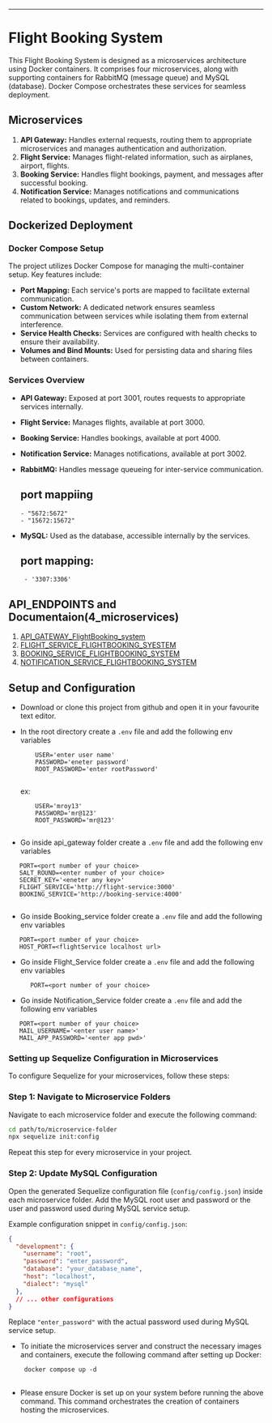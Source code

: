 
---

# Flight Booking System

This Flight Booking System is designed as a microservices architecture using Docker containers. It comprises four microservices, along with supporting containers for RabbitMQ (message queue) and MySQL (database). Docker Compose orchestrates these services for seamless deployment.

## Microservices

1. **API Gateway:** Handles external requests, routing them to appropriate microservices and manages authentication and authorization.
2. **Flight Service:** Manages flight-related information, such as airplanes, airport, flights.
3. **Booking Service:** Handles flight bookings, payment, and messages after successful booking.
4. **Notification Service:** Manages notifications and communications related to bookings, updates, and reminders.

## Dockerized Deployment

### Docker Compose Setup

The project utilizes Docker Compose for managing the multi-container setup. Key features include:

- **Port Mapping:** Each service's ports are mapped to facilitate external communication.
- **Custom Network:** A dedicated network ensures seamless communication between services while isolating them from external interference.
- **Service Health Checks:** Services are configured with health checks to ensure their availability.
- **Volumes and Bind Mounts:** Used for persisting data and sharing files between containers.

### Services Overview

- **API Gateway:** Exposed at port 3001, routes requests to appropriate services internally.
- **Flight Service:** Manages flights, available at port 3000.
- **Booking Service:** Handles bookings, available at port 4000.
- **Notification Service:** Manages notifications, available at port 3002.
- **RabbitMQ:** Handles message queueing for inter-service communication.
  
  ## port mappiing
      - "5672:5672"
      - "15672:15672"
- **MySQL:** Used as the database, accessible internally by the services.

    ## port mapping:
       - '3307:3306'

## API_ENDPOINTS and Documentaion(4_microservices)

1. [API_GATEWAY_FlightBooking_system](https://documenter.getpostman.com/view/28392756/2s9YsKhY7T)
2. [FLIGHT_SERVICE_FLIGHTBOOKING_SYESTEM](https://documenter.getpostman.com/view/28392756/2sAXjKasMW)
3. [BOOKING_SERVICE_FLIGHTBOOKING_SYSTEM](https://documenter.getpostman.com/view/28392756/2sAXjNXAjj)
4. [NOTIFICATION_SERVICE_FLIGHTBOOKING_SYSTEM](https://documenter.getpostman.com/view/28392756/2sAXjNXAy4)


## Setup and Configuration

 - Download or clone this project from github and open it in your favourite text editor. 
 
 - In the root directory create a `.env` file and add the following env variables
    ```
        USER='enter user name'
        PASSWORD='eneter password'
        ROOT_PASSWORD='enter rootPassword'
        
    ```
    ex: 
    ```
        USER='mroy13'
        PASSWORD='mr@123'
        ROOT_PASSWORD='mr@123'
        
    ```
 
 - Go inside api_gateway folder create a `.env` file and add the following env variables
 ```
    PORT=<port number of your choice>
    SALT_ROUND=<enter number of your choice>
    SECRET_KEY='<eneter any key>'
    FLIGHT_SERVICE='http://flight-service:3000'
    BOOKING_SERVICE='http://booking-service:4000'
    
 ```
 - Go inside Booking_service folder create a `.env` file and add the following env variables

 ```
    PORT=<port number of your choice>
    HOST_PORT=<flightService localhost url>
 ```
 
 - Go inside Flight_Service folder create a `.env` file and add the following env variables

 ```
       PORT=<port number of your choice>
 ```
 
 - Go inside Notification_Service folder create a `.env` file and add the following env variables

 ```
    PORT=<port number of your choice>
    MAIL_USERNAME='<enter user name>'
    MAIL_APP_PASSWORD='<enter app pwd>'
 ```

### Setting up Sequelize Configuration in Microservices

To configure Sequelize for your microservices, follow these steps:

### Step 1: Navigate to Microservice Folders

Navigate to each microservice folder and execute the following command:

```bash
cd path/to/microservice-folder
npx sequelize init:config
```

Repeat this step for every microservice in your project.

### Step 2: Update MySQL Configuration

Open the generated Sequelize configuration file (`config/config.json`) inside each microservice folder. Add the MySQL root user and password or the user and password used during MySQL service setup.

Example configuration snippet in `config/config.json`:

```json
{
  "development": {
    "username": "root",
    "password": "enter_password",
    "database": "your_database_name",
    "host": "localhost",
    "dialect": "mysql"
  },
  // ... other configurations
}
```

Replace `"enter_password"` with the actual password used during MySQL service setup.


- To initiate the microservices server and construct the necessary images and containers, execute the following command after setting up Docker:
  
   ```
    docker compose up -d
  ```
##
- Please ensure Docker is set up on your system before running the above command. This command orchestrates the creation of containers hosting the microservices.



